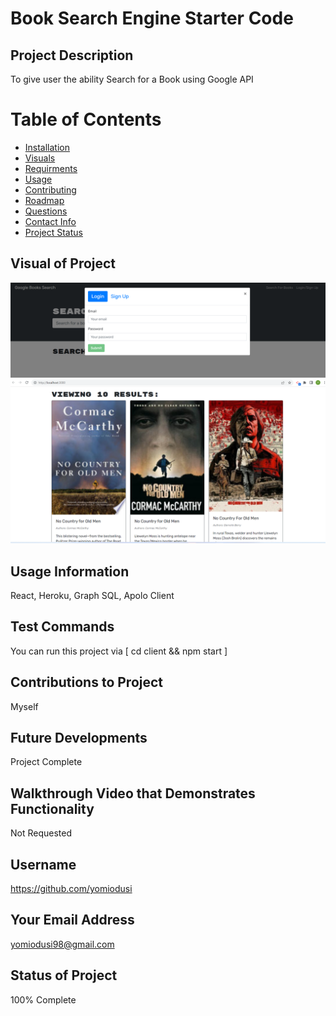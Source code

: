 # Book Search Engine Starter Code

  ## Project Description
  To give user the ability Search for a Book using Google API
  # Table of Contents
  * [Installation](#Installation)
  * [Visuals](#Visuals)
  * [Requirments](#Requirments)
  * [Usage](#Usage)
  * [Contributing](#Contributing)
  * [Roadmap](#Roadmap)
  * [Questions](#Questions)
  * [Contact Info](#Email)
  * [Project Status](#Status)

  ## Visual of Project
  ![screenshot](/images/login.png)
  ![screenshot](/images/country.png)


  ## Usage Information
  React, Heroku, Graph SQL, Apolo Client

  ## Test Commands
  You can run this project via [ cd client && npm start ]

  ## Contributions to Project
  Myself 

  ## Future Developments
  Project Complete

  ## Walkthrough Video that Demonstrates Functionality
  Not Requested
  ## Username
  https://github.com/yomiodusi
  
  ## Your Email Address
  yomiodusi98@gmail.com

  ## Status of Project
  100% Complete